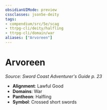 ```yaml
---
obsidianUIMode: preview
cssclasses: json5e-deity
tags:
- compendium/src/5e/scag
- ttrpg-cli/deity/halfling
- ttrpg-cli/domain/war
aliases: ["Arvoreen"]
---
```

# Arvoreen
*Source: Sword Coast Adventurer's Guide p. 23* 

- **Alignment**: Lawful Good
- **Domains**: War
- **Pantheon**: Halfling
- **Symbol**: Crossed short swords